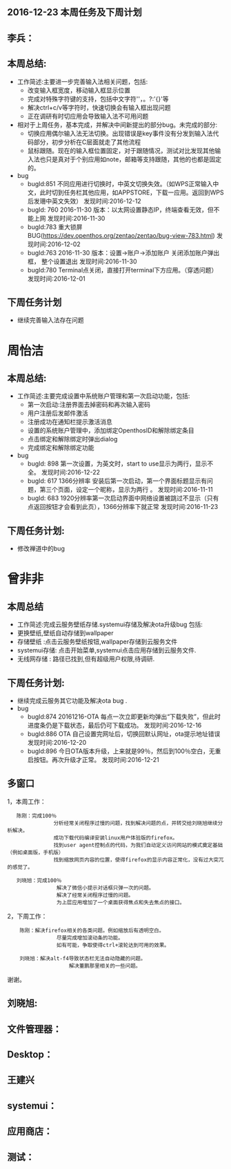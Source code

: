 ## 2016-12-23 本周任务及下周计划

## 李兵：

## 本周总结:
  - 工作简述:主要进一步完善输入法相关问题，包括:
    - 改变输入框宽度，移动输入框显示位置
    - 完成对特殊字符键的支持，包括中文字符''，。?:'{}'等
    - 解决ctrl+c/v等字符时，快速切换会有输入框出现问题
    - 正在调研有时切应用会导致输入法不可用问题
  - 相对于上周任务，基本完成，并解决中间新提出的部分bug。未完成的部分:
    - 切换应用偶尔输入法无法切换。出现错误是key事件没有分发到输入法代码部分，初步分析在C层面就走了其他流程
    - 鼠标跟随。现在的输入框位置固定，对于跟随情况，测试对比发现其他输入法也只是真对于个别应用如note，邮箱等支持跟随，其他的也都是固定的。
  - bug
    - bugId:851 不同应用进行切换时，中英文切换失效。（如WPS正常输入中文，此时切到任务栏其他应用，如APPSTORE，下载一应用。返回到WPS后发珊中英文失效） 发现时间:2016-12-12
    - bugId: 760 2016-11-30 版本：以太网设置静态IP，终端查看无效，但不能上网  发现时间:2016-11-30
    - bugId:783 重大锁屏BUG(https://dev.openthos.org/zentao/zentao/bug-view-783.html)	发现时间:2016-12-02
    - bugId:763  2016-11-30 版本：设置->账户->添加账户 关闭添加账户弹出框， 整个设置退出   发现时间:2016-11-30
    - bugId:780 Terminal点关闭，直接打开terminal下方应用。（穿透问题） 发现时间:2016-12-01


## 下周任务计划
  - 继续完善输入法存在问题

# 周怡洁
## 本周总结:
   - 工作简述:主要完成设置中系统账户管理和第一次启动功能，包括:
     - 第一次启动:注册界面去掉密码和再次输入密码  
     - 用户注册后发邮件激活
     - 注册成功在通知栏提示激活消息
     - 设置的系统账户管理中，添加绑定OpenthosID和解除绑定条目
     - 点击绑定和解除绑定时弹出dialog
     - 完成绑定和解除绑定功能
   - bug
     - bugId: 898 第一次设置，为英文时，start to use显示为两行，显示不全。           发现时间:2016-12-22
     - bugId: 617 1366分辨率 安装后第一次启动，第一个界面标题显示有问题，第三个页面，设定一个昵称，显示为两行 。 发现时间:2016-11-11
     - bugId: 683  1920分辨率第一次启动界面中网络设置被跳过不显示（只有点返回按钮才会看到此页），1366分辨率下就正常   发现时间:2016-11-23
    
## 下周任务计划:
   - 修改禅道中的bug

# 曾非非
##  本周总结  
   -  工作简述:完成云服务壁纸存储.systemui存储及解决ota升级bug 包括:
   -  更换壁纸,壁纸自动存储到wallpaper
   -  存储壁纸 :点击云服务壁纸按钮,wallpaper存储到云服务文件
   - systemui存储: 点击开始菜单,systemui点击应用存储到云服务文件.
   -  无线网存储 : 路径已找到,但有超级用户权限,待调研.
   
## 下周任务计划:
   -  继续完成云服务其它功能及解决ota bug .
   - bug
     - bugId:874   20161216-OTA 每点一次立即更新均弹出“下载失败”，但此时进度条仍是下载状态，最后仍可下载成功。  发现时间:2016-12-16 
     - bugId:886  OTA 自己设置完网址后，切换回默认网址，ota提示地址错误    发现时间:2016-12-20 
     - bugId:896 今日OTA版本升级，上来就是99％，然后到100％空白，无重启按钮。再次升级才正常。 发现时间:2016-12-21

## 多窗口
1，本周工作：

       陈刚：完成100％
                   分析经常关闭程序过慢的问题，找到解决问题的点，并转交给刘晓旭继续分析解决。
                   成功下载代码编译安装linux用户体验版的firefox。
                   找到user agent控制点的代码，为我们自动定义访问网站的模式奠定基础（例如桌面版，手机版）
                   找到缩放网页内容的位置，使得firefox的显示内容正常化，没有过大突兀的感觉了。

       刘晓旭：完成100％
                    解决了微信小提示对话框只弹一次的问题。
                    解决了经常关闭程序过慢的问题。
                    为上层应用增加了一个桌面获得焦点和失去焦点的接口。

2，下周工作：

        陈刚：解决firefox相关的各类问题。例如缩放后有透明空白。
                    尽量完成增加滚动条的功能。
                    如有可能，争取使得ctrl+滚轮达到可用的效果。

        刘晓旭：解决alt-f4导致状态栏无法自动隐藏的问题。
                        解决董鹏那里相关的一些问题。

谢谢。
   

## 刘晓旭:

    

## 文件管理器：  


## Desktop：  


## 王建兴
  

## systemui：
     

## 应用商店：
 
 
## 测试：
